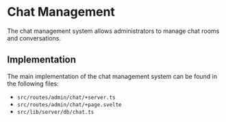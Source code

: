 # Chat Management

The chat management system allows administrators to manage chat rooms and conversations.

## Implementation

The main implementation of the chat management system can be found in the following files:

*   `src/routes/admin/chat/+server.ts`
*   `src/routes/admin/chat/+page.svelte`
*   `src/lib/server/db/chat.ts`
